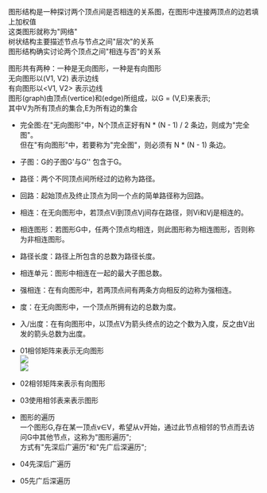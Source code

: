 图形结构是一种探讨两个顶点间是否相连的关系图，在图形中连接两顶点的边若填上加权值  
这类图形就称为"网络"  
树状结构主要描述节点与节点之间"层次"的关系  
图形结构确实讨论两个顶点之间"相连与否"的关系  

图形共有两种：一种是无向图形，一种是有向图形  
无向图形以(V1, V2) 表示边线  
有向图形以<V1, V2> 表示边线  
图形(graph)由顶点(vertice)和(edge)所组成，以G = (V,E)来表示;  
其中V为所有顶点的集合,E为所有边的集合  

- 完全图:在"无向图形"中，N个顶点正好有N * (N - 1) / 2 条边，则成为"完全图"。  
    但在"有向图形"中，若要称为"完全图"，则必须有 N * (N - 1) 条边。  
- 子图：G的子图G'与G'' 包含于G。  
- 路径：两个不同顶点间所经过的边称为路径。  
- 回路：起始顶点及终止顶点为同一个点的简单路径称为回路。  
- 相连：在无向图形中，若顶点Vi到顶点Vj间存在路径，则Vi和Vj是相连的。  
- 相连图形：若图形G中，任两个顶点均相连，则此图形称为相连图形，否则称为非相连图形。  
- 路径长度：路径上所包含的总数为路径长度。  
- 相连单元：图形中相连在一起的最大子图总数。  
- 强相连：在有向图形中，若两顶点间有两条方向相反的边称为强相连。  
- 度：在无向图形中，一个顶点所拥有边的总数为度。  
- 入/出度：在有向图形中，以顶点V为箭头终点的边之个数为入度，反之由V出发的箭头总数为出度。  

- 01相邻矩阵来表示无向图形  
![](http://owidk761k.bkt.clouddn.com/simple_map.png)  
![](http://owidk761k.bkt.clouddn.com/simple_map.png)  
- 02相邻矩阵来表示有向图形  
- 03使用相邻表来表示图形  

* 图形的遍历  
    一个图形G,存在某一顶点v∈V，希望从v开始，通过此节点相邻的节点而去访问G中其他节点，这称为"图形遍历";  
    方式有"先深后广遍历"和"先广后深遍历";  
- 04先深后广遍历  
    
- 05先广后深遍历  
